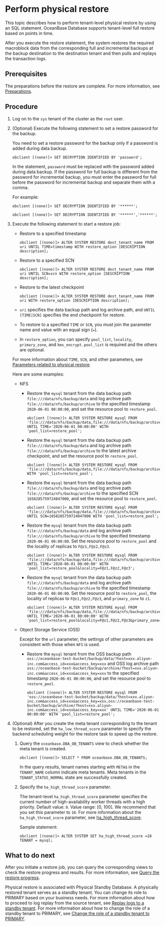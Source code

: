 # Perform physical restore

This topic describes how to perform tenant-level physical restore by using an SQL statement. OceanBase Database supports tenant-level full restore based on points in time.

After you execute the restore statement, the system restores the required macroblock data from the corresponding full and incremental backups at the backup destination to the destination tenant and then pulls and replays the transaction logs.

## Prerequisites

The preparations before the restore are complete. For more information, see [Preparations](../600.restore-data/100.preparation-before-recovery.md).

## Procedure

1. Log on to the `sys` tenant of the cluster as the `root` user.

2. (Optional) Execute the following statement to set a restore password for the backup.

   You need to set a restore password for the backup only if a password is added during data backup.

   ```shell
   obclient [(none)]> SET DECRYPTION IDENTIFIED BY 'password';
   ```

   In the statement, `password` must be replaced with the password added during data backup. If the password for full backup is different from the password for incremental backup, you must enter the password for full before the password for incremental backup and separate them with a comma.

   For example:

   ```shell
   obclient [(none)]> SET DECRYPTION IDENTIFIED BY '******';

   obclient [(none)]> SET DECRYPTION IDENTIFIED BY '******','******';
   ```

3. Execute the following statement to start a restore job:


   * Restore to a specified timestamp

      ```shell
      obclient [(none)]> ALTER SYSTEM RESTORE dest_tenant_name FROM uri UNTIL TIME=timestamp WITH restore_option [DESCRIPTION description];
      ```

   * Restore to a specified SCN

      ```shell
      obclient [(none)]> ALTER SYSTEM RESTORE dest_tenant_name FROM uri UNTIL SCN=scn WITH restore_option [DESCRIPTION description];
      ```

   * Restore to the latest checkpoint

      ```shell
      obclient [(none)]> ALTER SYSTEM RESTORE dest_tenant_name FROM uri WITH restore_option [DESCRIPTION description];
      ```


   * `uri` specifies the data backup path and log archive path, and `UNTIL [TIME|SCN]` specifies the end checkpoint for restore.

   * To restore to a specified `TIME` or `SCN`, you must join the parameter name and value with an equal sign (`=`).

   * In `restore_option`, you can specify `pool_list`, `locality`, `primary_zone`, and `kms_encrypt`. `pool_list` is required and the others are optional.

   For more information about `TIME`, `SCN`, and other parameters, see [Parameters related to physical restore](../600.restore-data/800.parameters-of-the-restore.md).

   Here are some examples:

   * NFS

      * Restore the `mysql` tenant from the data backup path `file:///data/nfs/backup/data` and log archive path `file:///data/nfs/backup/archive` to the specified timestamp `2020-06-01 00:00:00`, and set the resource pool to `restore_pool`.

         ```shell
         obclient [(none)]> ALTER SYSTEM RESTORE mysql FROM 'file:///data/nfs/backup/data,file:///data/nfs/backup/archive' UNTIL TIME='2020-06-01 00:00:00' WITH 'pool_list=restore_pool';
         ```

      * Restore the `mysql` tenant from the data backup path `file:///data/nfs/backup/data` and log archive path `file:///data/nfs/backup/archive` to the latest archive checkpoint, and set the resource pool to `restore_pool`.

         ```shell
         obclient [(none)]> ALTER SYSTEM RESTORE mysql FROM 'file:///data/nfs/backup/data,file:///data/nfs/backup/archive' WITH 'pool_list=restore_pool';
         ```

      * Restore the `mysql` tenant from the data backup path `file:///data/nfs/backup/data` and log archive path `file:///data/nfs/backup/archive` to the specified SCN `1658285759724047000`, and set the resource pool to `restore_pool`.

         ```shell
         obclient [(none)]> ALTER SYSTEM RESTORE mysql FROM 'file:///data/nfs/backup/data,file:///data/nfs/backup/archive' UNTIL SCN=1658285759724047000 WITH 'pool_list=restore_pool';
         ```

      * Restore the `mysql` tenant from the data backup path `file:///data/nfs/backup/data` and log archive path `file:///data/nfs/backup/archive` to the specified timestamp `2020-06-01 00:00:00`. Set the resource pool to `restore_pool` and the locality of replicas to `F@z1,F@z2,F@z3`.

         ```shell
         obclient [(none)]> ALTER SYSTEM RESTORE mysql FROM 'file:///data/nfs/backup/data,file:///data/nfs/backup/archive' UNTIL TIME='2020-06-01 00:00:00' WITH 'pool_list=restore_pool&locality=F@z1,F@z2,F@z3';
         ```

      * Restore the `mysql` tenant from the data backup path `file:///data/nfs/backup/data` and log archive path `file:///data/nfs/backup/archive` to the specified timestamp `2020-06-01 00:00:00`. Set the resource pool to `restore_pool`, the locality of replicas to `F@z1,F@z2,F@z3`, and `primary_zone` to `z1`.

         ```shell
         obclient [(none)]> ALTER SYSTEM RESTORE mysql FROM 'file:///data/nfs/backup/data,file:///data/nfs/backup/archive' UNTIL TIME='2020-06-01 00:00:00' WITH 'pool_list=restore_pool&locality=F@z1,F@z2,F@z3&primary_zone=z1';
         ```

   * Object Storage Service (OSS)

      Except for the `url` parameter, the settings of other parameters are consistent with those when `NFS` is used.

      * Restore the `mysql` tenant from the OSS backup path `oss://oceanbase-test-bucket/backup/data/?host=xxx.aliyun-inc.com&access_id=xxx&access_key=xxx` and OSS log archive path `oss://oceanbase-test-bucket/backup/archive/?host=xxx.aliyun-inc.com&access_id=xxx&access_key=xxx` to the specified timestamp `2020-06-01 00:00:00`, and set the resource pool to `restore_pool`.

         ```shell
         obclient [(none)]> ALTER SYSTEM RESTORE mysql FROM 'oss://oceanbase-test-bucket/backup/data/?host=xxx.aliyun-inc.com&access_id=xxx&access_key=xxx,oss://oceanbase-test-bucket/backup/archive/?host=xxx.aliyun-inc.com&access_id=xxx&access_key=xxx' UNTIL TIME='2020-06-01 00:00:00' WITH 'pool_list=restore_pool';
         ```

4. (Optional) After you create the meta tenant corresponding to the tenant to be restored, set the `ha_low_thread_score` parameter to specify the backend scheduling weight for the restore task to speed up the restore.

   1. Query the `oceanbase.DBA_OB_TENANTS` view to check whether the meta tenant is created.


      ```shell
      obclient [(none)]> SELECT * FROM oceanbase.DBA_OB_TENANTS;
      ```

      In the query results, tenant names starting with `META$` in the `TENANT_NAME` column indicate meta tenants. Meta tenants in the `TENANT_STATUS_NORMAL` state are successfully created.

      <!-- For more information about the fields in the `oceanbase.DBA_OB_TENANTS` view, see [oceanbase.DBA_OB_TENANTS](../../../700.reference/500.system-reference/400.system-overview-of-mysql-mode/200.dictionary-view-of-mysql-mode/5800.oceanbase-dba_ob_tenants-of-mysql-mode.md). -->

   2. Specify the `ha_high_thread_score` parameter.

      The tenant-level `ha_high_thread_score` parameter specifies the current number of high-availability worker threads with a high priority. Default value: `0`. Value range: [0, 100]. We recommend that you set this parameter to `10`. For more information about the `ha_high_thread_score` parameter, see [ha_high_thread_score](../../../700.reference/500.system-reference/100.system-configuration-items/400.tenant-level-configuration-items/4100.ha_high_thread_score.md).

      Sample statement:

      ```shell
      obclient [(none)]> ALTER SYSTEM SET ha_high_thread_score =10 TENANT = mysql;
      ```

## What to do next

After you initiate a restore job, you can query the corresponding views to check the restore progress and results. For more information, see [Query the restore progress](../600.restore-data/400.view-the-restore-progress.md).

Physical restore is associated with Physical Standby Database. A physically restored tenant serves as a standby tenant. You can change its role to PRIMARY based on your business needs. For more information about how to proceed to log replay from the source tenant, see [Replay logs to a standby tenant](../600.restore-data/700.recover-the-standby-tenant.md). For more information about how to change the role of a standby tenant to PRIMARY, see [Change the role of a standby tenant to PRIMARY](../600.restore-data/600.active-standby-tenant.md).

<!-- ## More information

For more information about restore, see [Restore architecture](../../../7.reference/1.oceanbase-database-concepts/10.high-data-reliability-and-availability/5.backup-and-recovery/4.recovery-architecture.md). -->
